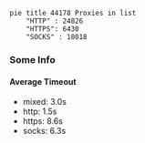 
```mermaid
pie title 44178 Proxies in list
    "HTTP" : 24826
    "HTTPS": 6430
    "SOCKS" : 18018
```

### Some Info
#### Average Timeout

- mixed: 3.0s
- http: 1.5s
- https: 8.6s
- socks: 6.3s